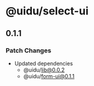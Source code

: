 # @uidu/select-ui

## 0.1.1

### Patch Changes

- Updated dependencies
  - @uidu/lib@0.0.2
  - @uidu/form-ui@0.1.1
